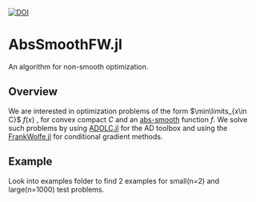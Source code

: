 [![DOI](https://zenodo.org/badge/793075266.svg)](https://zenodo.org/doi/10.5281/zenodo.11198550)


# AbsSmoothFW.jl
An algorithm for non-smooth optimization.

## Overview
We are interested in optimization problems of the form $\min\limits_{x\in C}$  $f(x)$ , for convex compact $C$ and an [abs-smooth](https://optimization-online.org/wp-content/uploads/2012/09/3597.pdf) function $f$.
We solve such problems by using [ADOLC.jl](https://github.com/TimSiebert1/ADOLC.jl/tree/master) for the AD toolbox and using the [FrankWolfe.jl](https://github.com/ZIB-IOL/FrankWolfe.jl) for conditional gradient methods.

## Example
Look into examples folder to find 2 examples for small(n=2) and large(n=1000) test problems.

 
